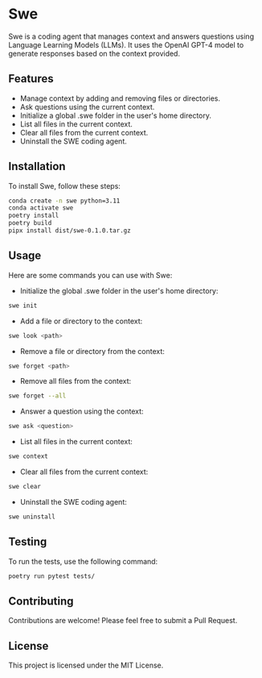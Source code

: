 # Swe

Swe is a coding agent that manages context and answers questions using Language Learning Models (LLMs). It uses the OpenAI GPT-4 model to generate responses based on the context provided.

## Features

- Manage context by adding and removing files or directories.
- Ask questions using the current context.
- Initialize a global .swe folder in the user's home directory.
- List all files in the current context.
- Clear all files from the current context.
- Uninstall the SWE coding agent.

## Installation

To install Swe, follow these steps:

```bash
conda create -n swe python=3.11
conda activate swe
poetry install
poetry build
pipx install dist/swe-0.1.0.tar.gz
```

## Usage

Here are some commands you can use with Swe:

- Initialize the global .swe folder in the user's home directory:

```bash
swe init
```

- Add a file or directory to the context:

```bash
swe look <path>
```

- Remove a file or directory from the context:

```bash
swe forget <path>
```

- Remove all files from the context:

```bash
swe forget --all
```

- Answer a question using the context:

```bash
swe ask <question>
```

- List all files in the current context:

```bash
swe context
```

- Clear all files from the current context:

```bash
swe clear
```

- Uninstall the SWE coding agent:

```bash
swe uninstall
```

## Testing

To run the tests, use the following command:

```bash
poetry run pytest tests/
```

## Contributing

Contributions are welcome! Please feel free to submit a Pull Request.

## License

This project is licensed under the MIT License.